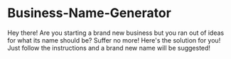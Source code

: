 # Business-Name-Generator
Hey there! Are you starting a brand new business but you ran out of ideas for what its name should be? Suffer no more! Here's the solution for you! Just follow the instructions and a brand new name will be suggested!
